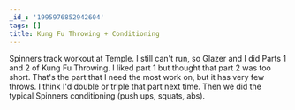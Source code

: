 ```yaml
---
_id_: '1995976852942604'
tags: []
title: Kung Fu Throwing + Conditioning
---
```


Spinners track workout at Temple. I still can't run, so Glazer and I did Parts 1 and 2 of Kung Fu Throwing. I liked part 1 but thought that part 2 was too short. That's the part that I need the most work on, but it has very few throws. I think I'd double or triple that part next time. Then we did the typical Spinners conditioning (push ups, squats, abs).
